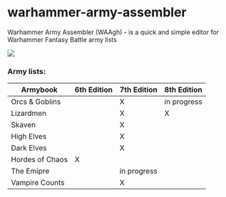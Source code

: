 # warhammer-army-assembler

Warhammer Army Assembler (WAAgh) - is a quick and simple editor for Warhammer Fantasy Battle army lists

![](http://mig1023.ru/images/waagh.png)

### Army lists:

| Armybook | 6th Edition | 7th Edition | 8th Edition |
| ------------- | ------------- | ------------- | ------------- |
| Orcs & Goblins | | X | in progress |
| Lizardmen |  | X | X |
| Skaven | | X | |
| High Elves | | X | |
| Dark Elves | | X | |
| Hordes of Chaos | X |  | |
| The Emipre | | in progress | |
| Vampire Counts | | X | |
